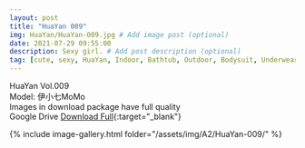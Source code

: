 ```yaml
---
layout: post
title: "HuaYan 009"
img: HuaYan/HuaYan-009.jpg # Add image post (optional)
date: 2021-07-29 09:55:00
description: Sexy girl. # Add post description (optional)
tag: [cute, sexy, HuaYan, Indoor, Bathtub, Outdoor, Bodysuit, Underwear, Cosplay, Big Tits, Tattoo]
---
```

HuaYan Vol.009  
Model: 伊小七MoMo   
Images in download package have full quality                    
Google Drive [Download Full](http://gestyy.com/eoAg9o){:target="_blank"}

{% include image-gallery.html folder="/assets/img/A2/HuaYan-009/" %}
